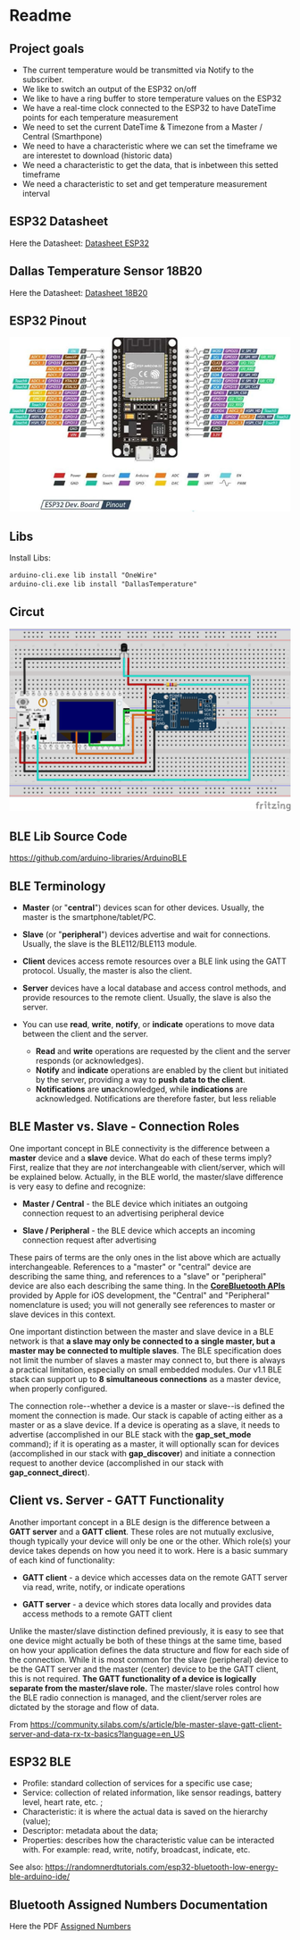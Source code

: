 # Readme
## Project goals
* The current temperature would be transmitted via Notify to the subscriber.
* We like to switch an output of the ESP32 on/off
* We like to have a ring buffer to store temperature values on the ESP32
* We have a real-time clock connected to the ESP32 to have DateTime points for each temperature measurement
* We need to set the current DateTime & Timezone from a Master / Central (Smarthpone)
* We need to have a characteristic where we can set the timeframe we are interestet to download (historic data)
* We need a characteristic to get the data, that is inbetween this setted timeframe
* We need a characteristic to set and get temperature measurement interval

## ESP32 Datasheet

Here the Datasheet:
[Datasheet ESP32](./../assets/esp32_datasheet_en.pdf)

## Dallas Temperature Sensor 18B20

Here the Datasheet:
[Datasheet 18B20](./../assets/ds18B20.pdf)

## ESP32 Pinout

![Alt-Text](./../assets/esp32_pinout.jpeg)

## Libs

Install Libs:

```
arduino-cli.exe lib install "OneWire"
arduino-cli.exe lib install "DallasTemperature"
```

## Circut

![Circut](..\assets\esp32_rtc_temp.svg)

## BLE Lib Source Code

https://github.com/arduino-libraries/ArduinoBLE

## BLE Terminology

* **Master** (or "**central**") devices scan for other devices. Usually, the master is the smartphone/tablet/PC.

* **Slave** (or "**peripheral**") devices advertise and wait for connections. Usually, the slave is the BLE112/BLE113 module.

* **Client** devices access remote resources over a BLE link using the GATT protocol. Usually, the master is also the client.

* **Server** devices have a local database and access control methods, and provide resources to the remote client. Usually, the slave is also the server.

* You can use **read**, **write**, **notify**, or **indicate** operations to move data between the client and the server.

  * **Read** and **write** operations are requested by the client and the server responds (or acknowledges).
  * **Notify** and **indicate** operations are enabled by the client but initiated by the server, providing a way to **push data to the client**.
  * **Notifications** are **un**acknowledged, while **indications** are acknowledged. Notifications are therefore faster, but less reliable

  

## BLE Master vs. Slave - Connection Roles

One important concept in BLE connectivity is the difference between a **master** device and a **slave** device. What do each of these terms imply? First, realize that they are *not* interchangeable with client/server, which will be explained below. Actually, in the BLE world, the master/slave difference is very easy to define and recognize:

- **Master / Central** - the BLE device which initiates an outgoing connection request to an advertising peripheral device

- **Slave / Peripheral** - the BLE device which accepts an incoming connection request after advertising

These pairs of terms are the only ones in the list above which are actually interchangeable. References to a "master" or "central" device are describing the same thing, and references to a "slave" or "peripheral" device are also each describing the same thing. In the **[CoreBluetooth APIs](http://developer.apple.com/library/ios/#documentation/CoreBluetooth/Reference/CoreBluetooth_Framework/_index.html)** provided by Apple for iOS development, the "Central" and "Peripheral" nomenclature is used; you will not generally see references to master or slave devices in this context.

One important distinction between the master and slave device in a BLE network is that **a slave may only be connected to a single master, but a master may be connected to multiple slaves**. The BLE specification does not limit the number of slaves a master may connect to, but there is always a practical limitation, especially on small embedded modules. Our v1.1 BLE stack can support up to **8** **simultaneous connections** as a master device, when properly configured.

The connection role--whether a device is a master or slave--is defined the moment the connection is made. Our stack is capable of acting either as a master or as a slave device. If a device is operating as a slave, it needs to advertise (accomplished in our BLE stack with the **gap_set_mode** command); if it is operating as a master, it will optionally scan for devices (accomplished in our stack with **gap_discover**) and initiate a connection request to another device (accomplished in our stack with **gap_connect_direct**).



## Client vs. Server - GATT Functionality

Another important concept in a BLE design is the difference between a **GATT server** and a **GATT client**. These roles are not mutually exclusive, though typically your device will only be one or the other. Which role(s) your device takes depends on how you need it to work. Here is a basic summary of each kind of functionality:

- **GATT client** - a device which accesses data on the remote GATT server via read, write, notify, or indicate operations

- **GATT server** - a device which stores data locally and provides data access methods to a remote GATT client

Unlike the master/slave distinction defined previously, it is easy to see that one device might actually be both of these things at the same time, based on how your application defines the data structure and flow for each side of the connection. While it is most common for the slave (peripheral) device to be the GATT server and the master (center) device to be the GATT client, this is not required. **The GATT functionality of a device is logically separate from the master/slave role.** The master/slave roles control how the BLE radio connection is managed, and the client/server roles are dictated by the storage and flow of data.



From https://community.silabs.com/s/article/ble-master-slave-gatt-client-server-and-data-rx-tx-basics?language=en_US

## ESP32 BLE

* Profile: standard collection of services for a specific use case;
* Service: collection of related information, like sensor readings, battery level, heart rate, etc. ;
* Characteristic: it is where the actual data is saved on the hierarchy (value);
* Descriptor: metadata about the data;
* Properties: describes how the characteristic value can be interacted with. For example: read, write, notify, broadcast, indicate, etc.

See also: https://randomnerdtutorials.com/esp32-bluetooth-low-energy-ble-arduino-ide/

## Bluetooth Assigned Numbers Documentation

Here the PDF [Assigned Numbers](./../assets/Assigned_Numbers.pdf)
